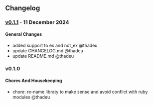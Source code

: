 ## Changelog

### [v0.1.1](https://github.com/thadeu/revector/compare/v0.1.0...v0.1.1) -  11 December 2024 

#### General Changes

- added support to ex and not_ex @thadeu 
- update CHANGELOG.md @thadeu 
- update README.md @thadeu 

### v0.1.0

#### Chores And Housekeeping

- chore: re-name libraty to make sense and avoid conflict with ruby modules @thadeu 
